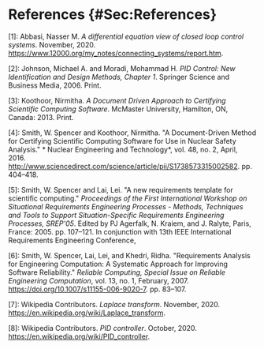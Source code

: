 # References {#Sec:References}

<div id="abbasi2015"></div>

[1]: Abbasi, Nasser M. *A differential equation view of closed loop control systems*. November, 2020. <https://www.12000.org/my_notes/connecting_systems/report.htm>.

<div id="johnson2008"></div>

[2]: Johnson, Michael A. and Moradi, Mohammad H. *PID Control: New Identification and Design Methods, Chapter 1*. Springer Science and Business Media, 2006. Print.

<div id="koothoor2013"></div>

[3]: Koothoor, Nirmitha. *A Document Driven Approach to Certifying Scientific Computing Software*. McMaster University, Hamilton, ON, Canada: 2013. Print.

<div id="smithKoothoor2016"></div>

[4]: Smith, W. Spencer and Koothoor, Nirmitha. "A Document-Driven Method for Certifying Scientific Computing Software for Use in Nuclear Safety Analysis." * Nuclear Engineering and Technology*, vol. 48, no. 2, April, 2016. <http://www.sciencedirect.com/science/article/pii/S1738573315002582>. pp. 404&ndash;418.

<div id="smithLai2005"></div>

[5]: Smith, W. Spencer and Lai, Lei. "A new requirements template for scientific computing." *Proceedings of the First International Workshop on Situational Requirements Engineering Processes - Methods, Techniques and Tools to Support Situation-Specific Requirements Engineering Processes, SREP'05*. Edited by PJ Agerfalk, N. Kraiem, and J. Ralyte, Paris, France: 2005. pp. 107&ndash;121. In conjunction with 13th IEEE International Requirements Engineering Conference,

<div id="smithEtAl2007"></div>

[6]: Smith, W. Spencer, Lai, Lei, and Khedri, Ridha. "Requirements Analysis for Engineering Computation: A Systematic Approach for Improving Software Reliability." *Reliable Computing, Special Issue on Reliable Engineering Computation*, vol. 13, no. 1, February, 2007. <https://doi.org/10.1007/s11155-006-9020-7>. pp. 83&ndash;107.

<div id="laplaceWiki"></div>

[7]: Wikipedia Contributors. *Laplace transform*. November, 2020. <https://en.wikipedia.org/wiki/Laplace_transform>.

<div id="pidWiki"></div>

[8]: Wikipedia Contributors. *PID controller*. October, 2020. <https://en.wikipedia.org/wiki/PID_controller>.

